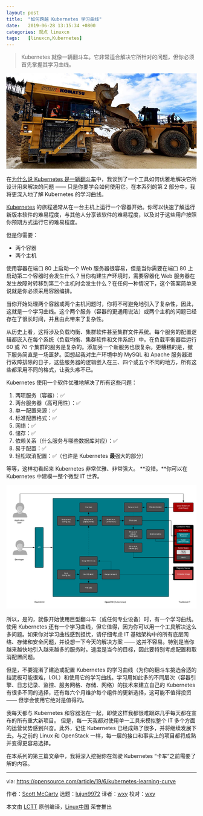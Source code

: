 ```yaml
---
layout: post
title:	"如何跨越 Kubernetes 学习曲线"
date:	2019-06-28 13:15:34 +0800 
categories:	观点 linuxcn 
tags:	[linuxcn,Kubernetes]
---
```




> 
> Kubernetes 就像一辆翻斗车。它非常适合解决它所针对的问题，但你必须首先掌握其学习曲线。
> 
> 
> 


![](/Asserts/Images/album/201906/28/131501h8vydvd4tyx5gz5t.jpg)


在[为什么说 Kubernetes 是一辆翻斗车](/article-11011-1.html)中，我谈到了一个工具如何优雅地解决它所设计用来解决的问题 —— 只是你要学会如何使用它。在本系列的第 2 部分中，我将更深入地了解 Kubernetes 的学习曲线。


[Kubernetes](https://kubernetes.io/) 的旅程通常从在一台主机上运行一个容器开始。你可以快速了解运行新版本软件的难易程度，与其他人分享该软件的难易程度，以及对于这些用户按照你预期方式运行它的难易程度。


但是你需要：


* 两个容器
* 两个主机


使用容器在端口 80 上启动一个 Web 服务器很容易，但是当你需要在端口 80 上启动第二个容器时会发生什么？当你构建生产环境时，需要容器化 Web 服务器在发生故障时转移到第二个主机时会发生什么？在任何一种情况下，这个答案简单来说就是你必须采用容器编排。


当你开始处理两个容器或两个主机问题时，你将不可避免地引入了复杂性，因此，这就是一个学习曲线。这个两个服务（容器的更通用说法）或两个主机的问题已经存在了很长时间，并且由此带来了复杂性。


从历史上看，这将涉及负载均衡、集群软件甚至集群文件系统。每个服务的配置逻辑都嵌入在每个系统（负载均衡、集群软件和文件系统）中。在负载平衡器后运行 60 或 70 个集群的服务是复杂的。添加另一个新服务也很复杂。更糟糕的是，撤下服务简直是一场噩梦。回想起我对生产环境中的 MySQL 和 Apache 服务器进行故障排除的日子，这些服务器的逻辑嵌入在三、四个或五个不同的地方，所有这些都采用不同的格式，让我头疼不已。


Kubernetes 使用一个软件优雅地解决了所有这些问题：


1. 两项服务（容器）：✅
2. 两台服务器（高可用性）：✅
3. 单一配置来源：✅
4. 标准配置格式：✅
5. 网络：✅
6. 储存：✅
7. 依赖关系（什么服务与哪些数据库对应）：✅
8. 易于配置：✅
9. 轻松取消配置：✅（也许是 Kubernetes **最**强大的部分）


等等，这样初看起来 Kubernetes 非常优雅、非常强大。 **没错。**你可以在 Kubernetes 中建模一整个微型 IT 世界。


![Kubernetes business model](/Asserts/Images/album/201906/28/131546yihnvy0yv40xwzkw.png "Kubernetes business model")


所以，是的，就像开始使用巨型翻斗车（或任何专业设备）时，有一个学习曲线。使用 Kubernetes 还有一个学习曲线，但它值得，因为你可以用一个工具解决这么多问题。如果你对学习曲线感到担忧，请仔细考虑 IT 基础架构中的所有底层网络、存储和安全问题，并设想一下今天的解决方案 —— 这并不容易。特别是当你越来越快地引入越来越多的服务时。速度是当今的目标，因此要特别考虑配置和取消配置问题。


但是，不要混淆了建造或配置 Kubernetes 的学习曲线（为你的翻斗车挑选合适的挡泥板可能很难，LOL）和使用它的学习曲线。学习用如此多的不同层次（容器引擎、日志记录、监控、服务网格、存储、网络）的技术来建立自己的 Kubernetes 有很多不同的选择，还有每六个月维护每个组件的更新选择，这可能不值得投资 —— 但学会使用它绝对是值得的。


我每天都与 Kubernetes 和容器泡在一起，即使这样我都很难跟踪几乎每天都在宣布的所有重大新项目。 但是，每一天我都对使用单一工具来模拟整个 IT 多个方面的运营优势感到兴奋。此外，记住 Kubernetes 已经成熟了很多，并将继续发展下去。与之前的 Linux 和 OpenStack 一样，每一层的接口和事实上的项目都将成熟并变得更容易选择。


在本系列的第三篇文章中，我将深入挖掘你在驾驶 Kubernetes “卡车”之前需要了解的内容。




---


via: <https://opensource.com/article/19/6/kubernetes-learning-curve>


作者：[Scott McCarty](https://opensource.com/users/fatherlinux/users/fatherlinux) 选题：[lujun9972](https://github.com/lujun9972) 译者：[wxy](https://github.com/wxy) 校对：[wxy](https://github.com/wxy)


本文由 [LCTT](https://github.com/LCTT/TranslateProject) 原创编译，[Linux中国](https://linux.cn/) 荣誉推出
